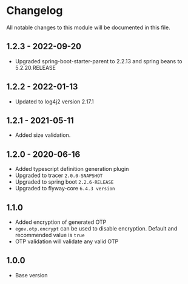 # Changelog
All notable changes to this module will be documented in this file.

## 1.2.3 - 2022-09-20

- Upgraded spring-boot-starter-parent to 2.2.13 and spring beans to 5.2.20.RELEASE

## 1.2.2 - 2022-01-13

- Updated to log4j2 version 2.17.1

## 1.2.1 - 2021-05-11

- Added size validation.

## 1.2.0 - 2020-06-16

- Added typescript definition generation plugin
- Upgraded to tracer `2.0.0-SNAPSHOT`
- Upgraded to spring boot `2.2.6-RELEASE`
- Upgraded to flyway-core `6.4.3 version`

## 1.1.0

- Added encryption of generated OTP
- `egov.otp.encrypt` can be used to disable encryption. Default and recommended value is `true`
- OTP validation will validate any valid OTP

## 1.0.0

- Base version

